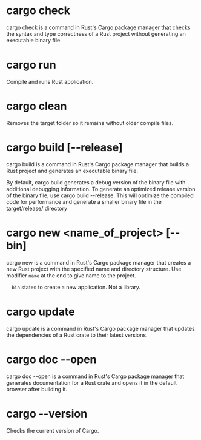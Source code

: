 # cargo check

cargo check is a command in Rust's Cargo package manager that checks the syntax and type correctness of a Rust project without generating an executable binary file.

# cargo run

Compile and runs Rust application.

# cargo clean

Removes the target folder so it remains without older compile files.

# cargo build [--release]

cargo build is a command in Rust's Cargo package manager that builds a Rust project and generates an executable binary file.

By default, cargo build generates a debug version of the binary file with additional debugging information. To generate an optimized release version of the binary file, use cargo build --release. This will optimize the compiled code for performance and generate a smaller binary file in the target/release/ directory

# cargo new <name_of_project> [--bin]

cargo new is a command in Rust's Cargo package manager that creates a new Rust project with the specified name and directory structure. Use modifier `name` at the end to give name to the project.


`--bin` states to create a new application. Not a library.

# cargo update

cargo update is a command in Rust's Cargo package manager that updates the dependencies of a Rust crate to their latest versions.

# cargo doc --open

cargo doc --open is a command in Rust's Cargo package manager that generates documentation for a Rust crate and opens it in the default browser after building it.

# cargo --version

Checks the current version of Cargo.